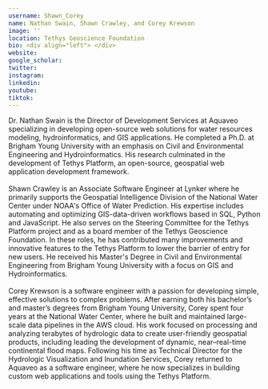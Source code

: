 ```yaml
---
username: Shawn_Corey
name: Nathan Swain, Shawn Crawley, and Corey Krewson
image: ''
location: Tethys Geoscience Foundation
bio: <div align="left"> </div>
website:
google_scholar:
twitter: 
instagram: 
linkedin:
youtube:
tiktok:
---
```


<div align="left">
Dr. Nathan Swain is the Director of Development Services at Aquaveo specializing in developing open-source web solutions for water resources modeling, hydroinformatics, and GIS applications. He completed a Ph.D. at Brigham Young University with an emphasis on Civil and Environmental Engineering and Hydroinformatics. His research culminated in the development of Tethys Platform, an open-source, geospatial web application development framework.
</div>
<br>

<div align="left">
Shawn Crawley is an Associate Software Engineer at Lynker where he primarily supports the Geospatial Intelligence Division of the National Water Center under NOAA's Office of Water Prediction. His expertise includes automating and optimizing GIS-data-driven workflows based in SQL, Python and JavaScript. He also serves on the Steering Committee for the Tethys Platform project and as a board member of the Tethys Geoscience Foundation. In these roles, he has contributed many improvements and innovative features to the Tethys Platform to lower the barrier of entry for new users. He received his Master's Degree in Civil and Environmental Engineering from Brigham Young University with a focus on GIS and Hydroinformatics.
</div>
<br>

<div align="left">
Corey Krewson is a software engineer with a passion for developing simple, effective solutions to complex problems. After earning both his bachelor’s and master’s degrees from Brigham Young University, Corey spent four years at the National Water Center, where he built and maintained large-scale data pipelines in the AWS cloud. His work focused on processing and analyzing terabytes of hydrologic data to create user-friendly geospatial products, including leading the development of dynamic, near–real-time continental flood maps.
Following his time as Technical Director for the Hydrologic Visualization and Inundation Services, Corey returned to Aquaveo as a software engineer, where he now specializes in building custom web applications and tools using the Tethys Platform.
</div>